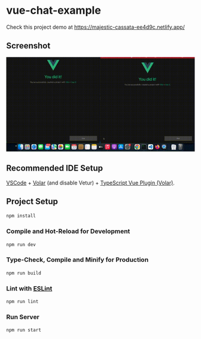 # vue-chat-example

Check this project demo at https://majestic-cassata-ee4d9c.netlify.app/


## Screenshot
![screen](screenshot/c8c60c92-267c-434f-b472-1170d7990a2d.gif)


## Recommended IDE Setup

[VSCode](https://code.visualstudio.com/) + [Volar](https://marketplace.visualstudio.com/items?itemName=Vue.volar) (and disable Vetur) + [TypeScript Vue Plugin (Volar)](https://marketplace.visualstudio.com/items?itemName=Vue.vscode-typescript-vue-plugin).

## Project Setup

```sh
npm install
```

### Compile and Hot-Reload for Development

```sh
npm run dev
```

### Type-Check, Compile and Minify for Production

```sh
npm run build
```

### Lint with [ESLint](https://eslint.org/)

```sh
npm run lint
```
### Run Server 

```sh
npm run start 
```
